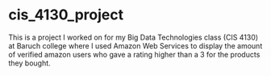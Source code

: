 # cis_4130_project
This is a project I worked on for my Big Data Technologies class (CIS 4130) at Baruch college where I used Amazon Web Services to display the amount of verified amazon users who gave a rating higher than a 3 for the products they bought.
